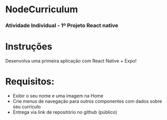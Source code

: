 # NodeCurriculum  
### Atividade Individual - 1º Projeto React native  
# Instruções  
Desenvolva uma primeira aplicação com React Native + Expo!  
  
# Requisitos:
- Exibir o seu nome e uma imagem na Home  
- Crie menus de navegação para outros componentes com dados sobre seu currículo  
- Entrega via link de repositório no github (público)  
